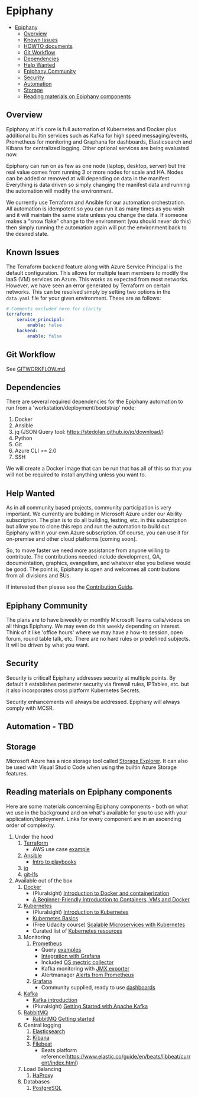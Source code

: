 # Epiphany

<!-- TOC -->

- [Epiphany](#epiphany)
    - [Overview](#overview)
    - [Known Issues](#known-issues)
    - [HOWTO documents](HOWTO.md)
  - [Git Workflow](#git-workflow)
  - [Dependencies](#dependencies)
  - [Help Wanted](#help-wanted)
  - [Epiphany Community](#epiphany-community)
  - [Security](#security)
  - [Automation](#automation)
  - [Storage](#storage)
  - [Reading materials on Epiphany components](#reading-materials-on-epiphany-components)

<!-- /TOC -->

## Overview

Epiphany at it's core is full automation of Kubernetes and Docker plus additional builtin services such as Kafka for high speed messaging/events, Prometheus for monitoring and Graphana for dashboards, Elasticsearch and Kibana for centralized logging. Other optional services are being evaluated now.

Epiphany can run on as few as one node (laptop, desktop, server) but the real value comes from running 3 or more nodes for scale and HA. Nodes can be added or removed at will depending on data in the manifest. Everything is data driven so simply changing the manifest data and running the automation will modify the environment.

We currently use Terraform and Ansible for our automation orchestration. All automation is idempotent so you can run it as many times as you wish and it will maintain the same state unless you change the data. If someone makes a "snow flake" change to the environment (you should never do this) then simply running the automation again will put the environment back to the desired state.

## Known Issues

The Terraform backend feature along with Azure Service Principal is the default configuration. This allows for multiple team members to modify the IaaS (VM) services on Azure. This works as expected from most networks. However, we have seen an error generated by Terraform on certain networks. This can be resolved simply by setting two options in the `data.yaml` file for your given environment. These are as follows:

```yaml
# Comments excluded here for clarity
terraform:
    service_principal:
        enable: false
    backend:
        enable: false
```

## Git Workflow

See [GITWORKFLOW.md](/GITWORKFLOW.md).

## Dependencies

There are several required dependencies for the Epiphany automation to run from a 'workstation/deployment/bootstrap' node:

1. Docker
2. Ansible
3. jq (JSON Query tool: https://stedolan.github.io/jq/download/)
4. Python
5. Git
6. Azure CLI >= 2.0
7. SSH

We will create a Docker image that can be run that has all of this so that you will not be required to install anything unless you want to.

## Help Wanted

As in all community based projects, community participation is very important. We currently are building in Microsoft Azure under our Ability subscription. The plan is to do all building, testing, etc. in this subscription but allow you to clone this repo and run the automation to build out Epiphany within your own Azure subscription. Of course, you can use it for on-premise and other cloud platforms [coming soon].

So, to move faster we need more assistance from anyone willing to contribute. The contributions needed include development, QA, documentation, graphics, evangelism, and whatever else you believe would be good. The point is, Epiphany is open and welcomes all contributions from all divisions and BUs.

If interested then please see the [Contribution Guide](/CONTRIBUTING.md).

## Epiphany Community

The plans are to have biweekly or monthly Microsoft Teams calls/videos on all things Epiphany. We may even do this weekly depending on interest. Think of it like 'office hours' where we may have a how-to session, open forum, round table talk, etc. There are no hard rules or predefined subjects. It will be driven by what you want.

## Security

Security is critical! Epiphany addresses security at multiple points. By default it establishes perimeter security via firewall rules, IPTables, etc. but it also incorporates cross platform Kubernetes Secrets.

Security enhancements will always be addressed. Epiphany will always comply with MCSR.

## Automation - TBD

## Storage

Microsoft Azure has a nice storage tool called [Storage Explorer](https://azure.microsoft.com/en-us/features/storage-explorer/). It can also be used with Visual Studio Code when using the builtin Azure Storage features.

## Reading materials on Epiphany components

Here are some materials concerning Epiphany components - both on what we use in the background and on what's available for you to use with your application/deployment. Links for every component are in an ascending order of complexity.

1. Under the hood
    1. [Terraform](https://www.terraform.io/)
        - AWS use case [example](https://www.terraform.io/intro/getting-started/build.html)
    2. [Ansible](https://www.ansible.com/)
        - [Intro to playbooks](https://docs.ansible.com/ansible/2.5/user_guide/playbooks_intro.html)
    3. [jq](https://stedolan.github.io/jq)
    4. [git-lfs](https://git-lfs.github.com/)
2. Available out of the box
    1. [Docker](https://www.docker.com/)
        - (Pluralsight) [Introduction to Docker and containerization](https://app.pluralsight.com/library/courses/docker-containers-big-picture/table-of-contents)
        - [A Beginner-Friendly Introduction to Containers, VMs and Docker](https://medium.freecodecamp.org/a-beginner-friendly-introduction-to-containers-vms-and-docker-79a9e3e119b)
    2. [Kubernetes](https://kubernetes.io/)
        - (Pluralsight) [Introduction to Kubernetes](https://app.pluralsight.com/library/courses/getting-started-kubernetes/table-of-contents)
        - [Kubernetes Basics](https://kubernetes.io/docs/tutorials/kubernetes-basics/)
        - (Free Udacity course) [Scalable Microservices with Kubernetes](https://www.udacity.com/course/scalable-microservices-with-kubernetes--ud615)
        - Curated list of [Kubernetes resources](https://legacy.gitbook.com/book/ramitsurana/awesome-kubernetes/details)
    3. Monitoring
        1. [Prometheus](https://prometheus.io/)
            - Query [examples](https://prometheus.io/docs/prometheus/latest/querying/examples/)
            - [Integration with Grafana](https://prometheus.io/docs/visualization/grafana/)
            - Included [OS mectric collector](https://github.com/prometheus/node_exporter)
            - Kafka monitoring with [JMX exporter](https://github.com/prometheus/jmx_exporter)
            - Alertmanager [Alerts from Prometheus](https://prometheus.io/docs/alerting/alertmanager/)
        2. [Grafana](https://grafana.com/)
            - Community supplied, ready to use [dashboards](https://grafana.com/dashboards)
    4. [Kafka](http://kafka.apache.org/)
        - [Kafka introduction](http://kafka.apache.org/intro)
        - (Pluralsight) [Getting Started with Apache Kafka](https://app.pluralsight.com/library/courses/apache-kafka-getting-started/table-of-contents)
    5. [RabbitMQ](https://www.rabbitmq.com/)
        - [RabbitMQ Getting started](https://www.rabbitmq.com/getstarted.html)
    6. Central logging
        1. [Elasticsearch](https://www.elastic.co/guide/en/elasticsearch/reference/current/index.html)
        2. [Kibana](https://www.elastic.co/guide/en/kibana/current/index.html)
        3. [Filebeat](https://www.elastic.co/guide/en/beats/filebeat/current/index.html)
            - Beats platform reference(https://www.elastic.co/guide/en/beats/libbeat/current/index.html)
    7. Load Balancing
        1. [HaProxy](http://www.haproxy.org/)
    8. Databases
        1. [PostgreSQL](https://www.postgresql.org/docs/)
